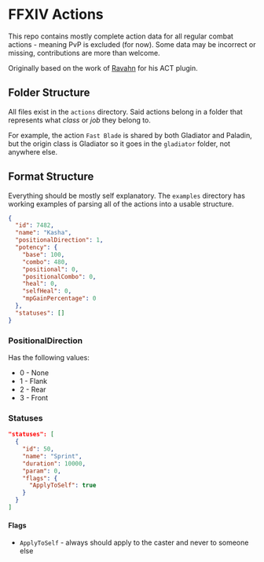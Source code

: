 # FFXIV Actions
This repo contains mostly complete action data for all regular combat actions - meaning PvP is excluded (for now). Some data may be incorrect or missing, contributions are more than welcome.

Originally based on the work of [Ravahn](https://github.com/ravahn/) for his ACT plugin.

## Folder Structure
All files exist in the `actions` directory. Said actions belong in a folder that represents what _class_ or _job_ they belong to.

For example, the action `Fast Blade` is shared by both Gladiator and Paladin, but the origin class is Gladiator so it goes in the `gladiator` folder, not anywhere else.

## Format Structure
Everything should be mostly self explanatory. The `examples` directory has working examples of parsing all of the actions into a usable structure.

```json
{
  "id": 7482,
  "name": "Kasha",
  "positionalDirection": 1,
  "potency": {
    "base": 100,
    "combo": 480,
    "positional": 0,
    "positionalCombo": 0,
    "heal": 0,
    "selfHeal": 0,
    "mpGainPercentage": 0
  },
  "statuses": []
}
```

### PositionalDirection

Has the following values:
 * 0 - None
 * 1 - Flank
 * 2 - Rear
 * 3 - Front

### Statuses

```json
"statuses": [
  {
    "id": 50,
    "name": "Sprint",
    "duration": 10000,
    "param": 0,
    "flags": {
      "ApplyToSelf": true
    }
  }
]
```

#### Flags

* `ApplyToSelf` - always should apply to the caster and never to someone else